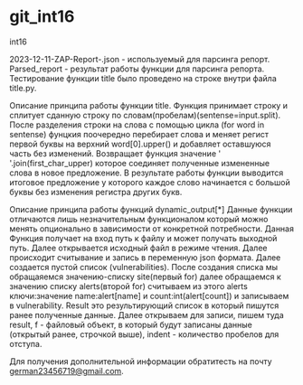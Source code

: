 # git_int16
int16

2023-12-11-ZAP-Report-.json - используемый для парсинга репорт.
Parsed_report - результат работы функции для парсинга репорта.
Тестирование функции title было проведено на строке внутри файла title.py.

Описание принципа работы функции title.
Функция принимает строку и сплитует сданную строку по словам(пробелам)(sentense=input.split). После разделения строки на слова 
с помощью цикла (for word in sentense) фунцкия поочередно перебирает слова и меняет регист первой буквы на верхний word[0].upper() и добавляет оставшуюся часть без изменений. Возвращает функция значение ' '.join(first_char_upper) которое соединяет полученные измененные слова в новое предложение. В результате работы функции выводится итоговое предложение у которого каждое слово начинается с большой буквы без изменения регистра других букв.

Описание принципа работы функций dynamic_output[*] 
Данные функции отличаются лишь незначительным функционалом который можно менять опционально в зависимости от конкретной потребности.
Данная Функция получает на вход путь к файлу и может получать выходной путь. Далее открывается исходный файл в режиме чтения. Далее 
происходит считывание и запись в переменную json формата. Далее создается пустой список (vulnerabilities). После создания списка мы
обращаяемся значению-списку site(первый for) далее обращаемся к значению списку alerts(второй for) считываем из этого alerts 
ключи:значение name:alert[name] и count:int(alert[count]) и записываем в vulnerability. Result это результирующий список в который 
пишутся ранее полученные данные. Далее открываем для записи, пишем туда result, f - файловый объект, в который будут записаны 
данные (открытый ранее, строчкой выше), indent - количество пробелов для отступа. 

Для получения дополнительной информации обратитесть на почту german23456719@gmail.com.
